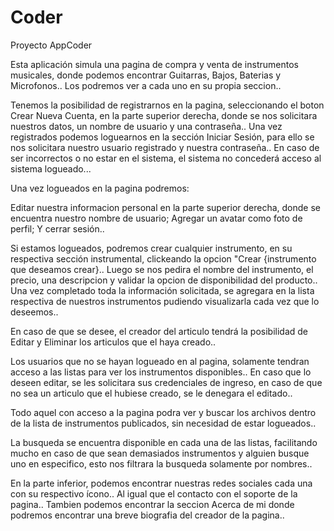 # Coder

Proyecto AppCoder 

Esta aplicación simula una pagina de compra y venta de instrumentos musicales, donde podemos encontrar Guitarras, Bajos, Baterias y Microfonos.. Los podremos ver a cada uno en su propia seccion..

Tenemos la posibilidad de registrarnos en la pagina, seleccionando el boton Crear Nueva Cuenta, en la parte superior derecha, donde se nos solicitara nuestros datos, un nombre de usuario y una contraseña.. Una vez registrados podemos loguearnos en la sección Iniciar Sesión, para ello se nos solicitara nuestro usuario registrado y nuestra contraseña.. En caso de ser incorrectos o no estar en el sistema, el sistema no concederá acceso al sistema logueado... 

Una vez logueados en la pagina podremos:

Editar nuestra informacion personal en la parte superior derecha, donde se encuentra nuestro nombre de usuario; Agregar un avatar como foto de perfil; Y cerrar sesión.. 

Si estamos logueados, podremos crear cualquier instrumento, en su respectiva sección instrumental, clickeando la opcion "Crear {instrumento que deseamos crear}.. Luego se nos pedira el nombre del instrumento, el precio, una descripcion y validar la opcion de disponibilidad del producto.. Una vez completado toda la información solicitada, se agregara en la lista respectiva de nuestros instrumentos pudiendo visualizarla cada vez que lo deseemos.. 

En caso de que se desee, el creador del articulo tendrá la posibilidad de Editar y Eliminar los articulos que el haya creado..

Los usuarios que no se hayan logueado en al pagina, solamente tendran acceso a las listas para ver los instrumentos disponibles.. En caso que lo deseen editar, se les solicitara sus credenciales de ingreso, en caso de que no sea un articulo que el hubiese creado, se le denegara el editado.. 

Todo aquel con acceso a la pagina podra ver y buscar los archivos dentro de la lista de instrumentos publicados, sin necesidad de estar logueados.. 

La busqueda se encuentra disponible en cada una de las listas, facilitando mucho en caso de que sean demasiados instrumentos y alguien busque uno en especifico, esto nos filtrara la busqueda solamente por nombres.. 

En la parte inferior, podemos encontrar nuestras redes sociales cada una con su respectivo ícono.. Al igual que el contacto con el soporte de la pagina.. Tambien podemos encontrar la seccion Acerca de mi donde podremos encontrar una breve biografia del creador de la pagina..

